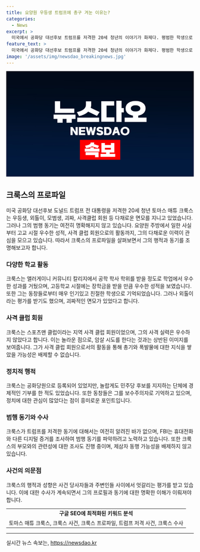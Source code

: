 ```yaml
---
title: 요양원 우등생 트럼프에 총구 겨눈 이유는?
categories:
  - News
excerpt: >
  미국에서 공화당 대선후보 트럼프를 저격한 20세 청년의 이야기가 화제다. 평범한 학생으로 인식되던 그의 정체를 파헤치는데 수사가 진행 중이다. 외톨이로 묘사되던 그는 우등생으로 졸업하고, 보수주의자이자 사격 클럽 회원으로 조용하지만 괴짜 같은 면모가 있었던 것으로 전해졌다. 폭발물과 총기에 관심이 많았다는 그의 이야기 속에서는 감정 혼선과 미궁이 뒤섞여 있다. FBI의 조사로 미스터리는 풀릴 가능성이 높아졌는데, 이 모든 것이 청년의 범행 동기를 이해하는 데 도움을 줄 것으로 기대된다. (글자 수: 193)
feature_text: >
  미국에서 공화당 대선후보 트럼프를 저격한 20세 청년의 이야기가 화제다. 평범한 학생으로 인식되던 그의 정체를 파헤치는데 수사가 진행 중이다. 외톨이로 묘사되던 그는 우등생으로 졸업하고, 보수주의자이자 사격 클럽 회원으로 조용하지만 괴짜 같은 면모가 있었던 것으로 전해졌다. 폭발물과 총기에 관심이 많았다는 그의 이야기 속에서는 감정 혼선과 미궁이 뒤섞여 있다. FBI의 조사로 미스터리는 풀릴 가능성이 높아졌는데, 이 모든 것이 청년의 범행 동기를 이해하는 데 도움을 줄 것으로 기대된다. (글자 수: 193)
image: '/assets/img/newsdao_breakingnews.jpg'
---
```


<p><img src="/assets/img/newsdao_breakingnews.jpg" alt="koreaapp 속보" /></p>

<h2 data-ke-size="size26">크룩스의 프로파일</h2>

<p data-ke-size="size16">미국 공화당 대선후보 도널드 트럼프 전 대통령을 저격한 20세 청년 토마스 매튜 크룩스는 우등생, 외톨이, 모범생, 괴짜, 사격클럽 회원 등 다채로운 면모를 지니고 있었습니다. 그러나 그의 범행 동기는 여전히 명확해지지 않고 있습니다. 요양원 주방에서 일한 사실부터 고교 시절 우수한 성적, 사격 클럽 회원으로의 활동까지, 그의 다채로운 이력이 관심을 모으고 있습니다. 따라서 크룩스의 프로파일을 살펴보면서 그의 행적과 동기를 조명해보고자 합니다.</p>

<h3 data-ke-size="size24">다양한 학교 활동</h3>

<p data-ke-size="size16">크룩스는 앨러게이니 커뮤니티 칼리지에서 공학 학사 학위를 받을 정도로 학업에서 우수한 성과를 거뒀으며, 고등학교 시절에는 장학금을 받을 만큼 우수한 성적을 보였습니다. 또한 그는 동창들로부터 매우 인기있고 친절한 학생으로 기억되었습니다. 그러나 외톨이라는 평가를 받기도 했으며, 괴짜적인 면모가 있었다고 합니다.</p>

<h3 data-ke-size="size24">사격 클럽 회원</h3>

<p data-ke-size="size16">크룩스는 스포츠맨 클럽이라는 지역 사격 클럽 회원이었으며, 그의 사격 실력은 우수하지 않았다고 합니다. 이는 놀라운 점으로, 암살 시도를 한다는 것과는 상반된 이미지를 보여줍니다. 그가 사격 클럽 회원으로서의 활동을 통해 총기와 폭발물에 대한 지식을 쌓았을 가능성은 배제할 수 없습니다.</p>

<h3 data-ke-size="size24">정치적 행적</h3>

<p data-ke-size="size16">크룩스는 공화당원으로 등록되어 있었지만, 놀랍게도 민주당 후보를 지지하는 단체에 경제적인 기부를 한 적도 있었습니다. 또한 동창들은 그를 보수주의자로 기억하고 있으며, 정치에 대한 관심이 많았다는 점이 흥미로운 포인트입니다.</p>

<h3 data-ke-size="size24">범행 동기와 수사</h3>

<p data-ke-size="size16">크룩스가 트럼프를 저격한 동기에 대해서는 여전히 알려진 바가 없으며, FBI는 휴대전화와 다른 디지털 증거를 조사하여 범행 동기를 파악하려고 노력하고 있습니다. 또한 크룩스의 부모와의 관련성에 대한 조사도 진행 중이며, 제삼자 동행 가능성을 배제하지 않고 있습니다.</p>

<h3 data-ke-size="size24">사건의 의문점</h3>

<p data-ke-size="size16">크룩스의 행적과 성향은 사건 당사자들과 주변인들 사이에서 엇갈리는 평가를 받고 있습니다. 이에 대한 수사가 계속되면서 그의 프로필과 동기에 대한 명확한 이해가 이뤄져야 합니다.</p>

<table>
  <tbody>
    <tr>
      <td style="text-align: center; height: 17px;"><b>구글 SEO에 최적화된 키워드 분석</b></td>
    </tr>
    <tr>
      <td style="text-align: center; height: 17px;">토마스 매튜 크룩스, 크룩스 사건, 크룩스 프로파일, 트럼프 저격 사건, 크룩스 수사</td>
    </tr>
  </tbody>
</table>

<hr>
실시간 뉴스 속보는, <a href="https://newsdao.kr" rel="dofollow">https://newsdao.kr</a>


